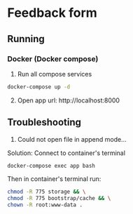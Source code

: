 # Feedback form

## Running
### Docker (Docker compose)
1. Run all compose services
```bash
docker-compose up -d
```

2. Open app url: http://localhost:8000

## Troubleshooting
1. Could not open file in append mode...

Solution:
Connect to container's terminal
```bash
docker-compose exec app bash
```

Then in container's terminal run:
```bash
chmod -R 775 storage && \
chmod -R 775 bootstrap/cache && \
chown -R root:www-data .
```
